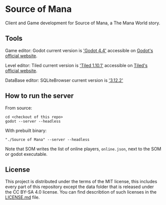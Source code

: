 # Source of Mana

Client and Game development for Source of Mana, a The Mana World story.

## Tools

Game editor:
Godot current version is ['Godot 4.4'](https://github.com/godotengine/godot/releases/tag/4.4-stable) accessible on [Godot's official website](https://godotengine.org/download).

Level editor:
Tiled current version is ['Tiled 1.10.1'](https://www.mapeditor.org/2023/04/04/tiled-1-10-1-released.html) accessible on [Tiled's official website](https://www.mapeditor.org/).

DataBase editor:
SQLiteBrowser current version is ['3.12.2'](https://github.com/sqlitebrowser/sqlitebrowser)

## How to run the server

From source:
```
cd <checkout of this repo>
godot --server --headless
```

With prebuilt binary:
```
"./Source of Mana" --server --headless
```

Note that SOM writes the list of online players, `online.json`, next to the SOM or godot executable.

## License

This project is distributed under the terms of the MIT license, this includes every part of this repository except the data folder that is released under the CC BY-SA 4.0 license.
You can find describtion of such licenses  in the [LICENSE.md](LICENSE.md) file.
